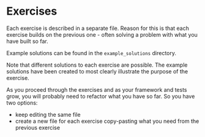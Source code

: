 # Exercises

Each exercise is described in a separate file. Reason for this is that each exercise builds on
the previous one - often solving a problem with what you have built so far.  

Example solutions can be found in the `example_solutions` directory.  

Note that different solutions to each exercise are possible. The example solutions have been created
to most clearly illustrate the purpose of the exercise.  

As you proceed through the exercises and as your framework and tests grow, you will probably
need to refactor what you have so far. So you have two options:
- keep editing the same file
- create a new file for each exercise copy-pasting what you need from the previous exercise
